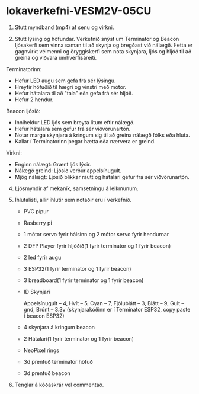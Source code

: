 # lokaverkefni-VESM2V-05CU

1. Stutt myndband (mp4) af senu og virkni.


2. Stutt lýsing og höfundar.
Verkefnið snýst um Terminator og Beacon ljósakerfi sem vinna saman til að skynja og bregðast við nálægð. Þetta er gagnvirkt vélmenni og öryggiskerfi sem nota skynjara, ljós og hljóð til að greina og viðvara umhverfisáreiti.

Terminatorinn:
  - Hefur LED augu sem gefa frá sér lýsingu.
  - Hreyfir höfuðið til hægri og vinstri með mótor.
  - Hefur hátalara til að "tala" eða gefa frá sér hljóð.
  - Hefur 2 hendur.

Beacon ljósið:
  - Inniheldur LED ljós sem breyta litum eftir nálægð.
  - Hefur hátalara sem gefur frá sér viðvörunartón.
  - Notar marga skynjara á kringum sig til að greina nálægð fólks eða hluta.
  - Kallar í Terminatorinn þegar hætta eða nærvera er greind.

Virkni:
  - Enginn nálægt: Grænt ljós lýsir.
  - Nálægð greind: Ljósið verður appelsínugult.
  - Mjög nálægt: Ljósið blikkar rautt og hátalari gefur frá sér viðvörunartón.

4. Ljósmyndir af mekaník, samsetningu á leikmunum.


5. Íhlutalisti, allir íhlutir sem notaðir eru í verkefnið.
   - PVC pípur
   - Rasberry pi
   - 1 mótor servo fyrir hálsinn og 2 mótor servo fyrir hendurnar
   - 2 DFP Player fyrir hljóðið(1 fyrir terminator og 1 fyrir beacon)
   - 2 led fyrir augu 
   - 3 ESP32(1 fyrir terminator og 1 fyrir beacon)
   - 3 breadboard(1 fyrir terminator og 1 fyrir beacon)
   - ID Skynjari
     
        Appelsínugult – 4, Hvít – 5, Cyan – 7, Fjólublátt – 3, Blátt – 9, Gult – gnd, Brúnt – 3.3v
     (skynjarakóðinn er í Terminator ESP32, copy paste í beacon ESP32)

   - 4 skynjara á kringum beacon
   - 2 Hátalari(1 fyrir terminator og 1 fyrir beacon)
   - NeoPixel rings
   - 3d prentuð terminator höfuð
   - 3d prentuð beacon

11. Tenglar á kóðaskrár vel commentað.
